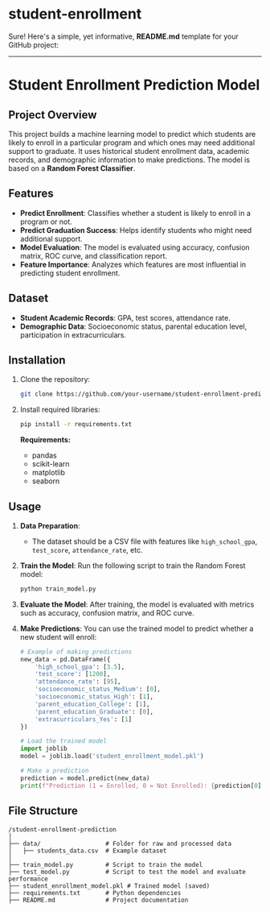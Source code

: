# student-enrollment
Sure! Here's a simple, yet informative, **README.md** template for your GitHub project:

---

# Student Enrollment Prediction Model

## Project Overview
This project builds a machine learning model to predict which students are likely to enroll in a particular program and which ones may need additional support to graduate. It uses historical student enrollment data, academic records, and demographic information to make predictions. The model is based on a **Random Forest Classifier**.

## Features
- **Predict Enrollment**: Classifies whether a student is likely to enroll in a program or not.
- **Predict Graduation Success**: Helps identify students who might need additional support.
- **Model Evaluation**: The model is evaluated using accuracy, confusion matrix, ROC curve, and classification report.
- **Feature Importance**: Analyzes which features are most influential in predicting student enrollment.

## Dataset
- **Student Academic Records**: GPA, test scores, attendance rate.
- **Demographic Data**: Socioeconomic status, parental education level, participation in extracurriculars.

## Installation

1. Clone the repository:
   ```bash
   git clone https://github.com/your-username/student-enrollment-prediction.git
   ```

2. Install required libraries:
   ```bash
   pip install -r requirements.txt
   ```

   **Requirements:**
   - pandas
   - scikit-learn
   - matplotlib
   - seaborn

## Usage

1. **Data Preparation**:
   - The dataset should be a CSV file with features like `high_school_gpa`, `test_score`, `attendance_rate`, etc.

2. **Train the Model**:
   Run the following script to train the Random Forest model:
   ```bash
   python train_model.py
   ```

3. **Evaluate the Model**:
   After training, the model is evaluated with metrics such as accuracy, confusion matrix, and ROC curve.

4. **Make Predictions**:
   You can use the trained model to predict whether a new student will enroll:
   ```python
   # Example of making predictions
   new_data = pd.DataFrame({
       'high_school_gpa': [3.5],
       'test_score': [1200],
       'attendance_rate': [95],
       'socioeconomic_status_Medium': [0],
       'socioeconomic_status_High': [1],
       'parent_education_College': [1],
       'parent_education_Graduate': [0],
       'extracurriculars_Yes': [1]
   })
   
   # Load the trained model
   import joblib
   model = joblib.load('student_enrollment_model.pkl')
   
   # Make a prediction
   prediction = model.predict(new_data)
   print(f"Prediction (1 = Enrolled, 0 = Not Enrolled): {prediction[0]}")
   ```

## File Structure
```
/student-enrollment-prediction
│
├── data/                  # Folder for raw and processed data
│   ├── students_data.csv  # Example dataset
│
├── train_model.py         # Script to train the model
├── test_model.py          # Script to test the model and evaluate performance
├── student_enrollment_model.pkl # Trained model (saved)
├── requirements.txt       # Python dependencies
├── README.md              # Project documentation
```



